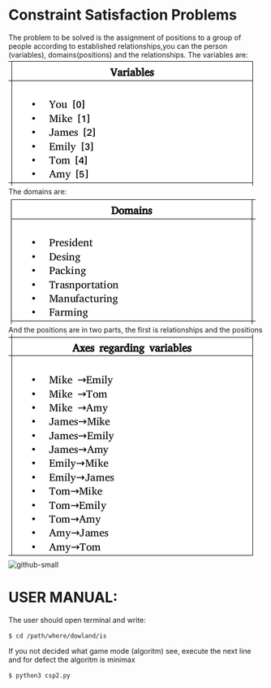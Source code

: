 # Constraint Satisfaction Problems

The problem to be solved is the assignment of positions to a group of people according to established relationships,you can the person (variables), domains(positions) and the relationships.
The variables are:
![github-small](Imagenes/Variables.png)
The domains are:
![github-small](Imagenes/Domains.png)
And the positions are in two parts, the first is relationships and the positions
![github-small](Imagenes/AxesrVariables.png)
![github-small](Imagenes/AxesrDomains.png)


# USER MANUAL:

The user should open terminal and write:

	$ cd /path/where/dowland/is
  If you not decided what game mode (algoritm) see, execute the next line and for defect the algoritm is minimax
  
	$ python3 csp2.py

